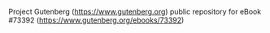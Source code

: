Project Gutenberg (https://www.gutenberg.org) public repository for eBook #73392 (https://www.gutenberg.org/ebooks/73392)
